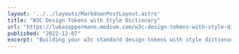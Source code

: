 ```yaml
---
layout: '../../layouts/MarkdownPostLayout.astro'
title: "W3C Design Tokens with Style Dictionary"
url: "https://lukasoppermann.medium.com/w3c-design-tokens-with-style-dictionary-f7ff5f2ba98c"
published: "2022-12-07"
excerpt: "Building your w3c standard design tokens with style dictionary"
---
```

